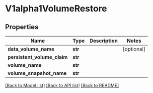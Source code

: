 # V1alpha1VolumeRestore

## Properties
Name | Type | Description | Notes
------------ | ------------- | ------------- | -------------
**data_volume_name** | **str** |  | [optional] 
**persistent_volume_claim** | **str** |  | 
**volume_name** | **str** |  | 
**volume_snapshot_name** | **str** |  | 

[[Back to Model list]](../README.md#documentation-for-models) [[Back to API list]](../README.md#documentation-for-api-endpoints) [[Back to README]](../README.md)


